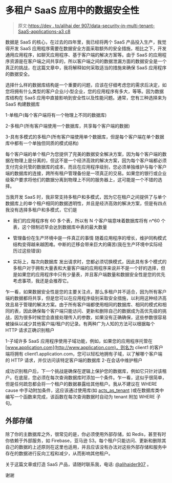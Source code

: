 # 多租户 SaaS 应用中的数据安全性

> 原文:[https://dev . to/alihai der 907/data-security-in-multi-tenant-SaaS-applications-a3 c8](https://dev.to/alihaider907/data-security-in-multi-tenant-saas-applications-a3c8)

数据是 SaaS 的核心，在过去的四年里，我已经将两个 SaaS 产品投入生产，我觉得开发 SaaS 应用程序需要在数据安全方面采取额外的安全措施，相比之下，开发通用应用程序，如聊天应用程序、基于客户端的解决方案等。由于 SaaS 的应用程序资源是在客户端之间共享的，所以客户端之间的数据泄漏方面的数据安全是一个真正的挑战，在这篇文章中，我将解释如何采取适当的措施来确保 SaaS 应用程序的数据安全。

选择什么样的数据库结构是一个重要的问题，应该在仔细考虑您的需求后决定，如您将拥有什么类型的客户企业/小型企业，您的应用程序有多大，等等。因为数据库结构在 SaaS 应用中直接影响到安全性以及性能问题。通常，您有三种选择来为 SaaS 构建数据库

1-单租户(每个客户端将有一个物理上不同的数据库)

2-多租户(所有客户端使用一个数据库，共享每个客户端的数据)

3-具有多模式的多租户(所有客户端使用单个数据库，但是每个客户端在单个数据库中都有一个单独但同质的模式结构)

每个客户端的单个租户为您提供了完美的数据安全解决方案，因为每个客户端的数据在物理上是分离的，但这不是一个经济高效的解决方案，因为每个客户端都必须支付完全托管的数据库的成本，而且在应用程序级别，您必须单独维护与每个客户端的数据库的连接，跨所有租户管理备份是一项真正的交易。如果您的银行或企业级客户要求将他们的数据分离到物理上不同的服务器上，这可能是一个不错的选择。

当我开发 SaaS 时，我非常支持多租户和多模式，因为它在租户之间提供了与单个数据库上的单个租户相同的数据透明性，并且是经济高效的解决方案，但是有四点我没有选择多租户和多模式，它们是

*   我们的应用程序有 60 多个表，所以有 N 个客户端意味着数据库将有 n*60 个表，这个限制迟早会达到数据库中表的最大数量

*   管理备份在生产环境中是一件真正的事情
    随着应用程序的增长，维护同构模式结构变得越来越困难。中断的迁移会带来巨大的痛苦(我在生产环境中实际经历过这些错误)

*   实际上，每次向数据库
    发出请求时，您都必须切换模式，因此具有多个模式的多租户对于拥有大量表和大量客户端的应用程序来说并不是一个好的选择，但是如果您的应用程序中只有少量表，并且客户端数量和数据安全性是您的优先考虑事项，我还是会推荐它。

乍一看，如果数据安全性是您的主要关注点，那么多租户并不适合，因为所有客户端的数据都将共享，但是您可以在应用程序级别采取安全措施，以利用这种经济高效且易于管理的解决方案。由于所有客户端都使用相同的数据库、相同的模式和相同的表，因此确保每个客户端只能访问、更新和删除自己的数据成为高优先级的挑战，因为很多时候您会直接处理传入的参数，如果没有正确确保，这些参数很容易被操纵以减少其他客户端/租户的记录。有两种广为人知的方法可以根据每个 HTTP 请求正确识别租户

1-子域许多 SaaS 应用程序使用子域功能，例如，如果您的应用程序托管在[www.application.com](http://www.application.com)，则名为 client1 的客户端将拥有 client1.application.com，您可以轻松地拥有子域，以了解哪个客户端的 HTTP 请求，并仅访问该特定客户端的数据库
2-在会话中维护租户

成功识别租户后，下一个挑战是确保在逻辑上保护您的数据库，例如它只针对该租户。在底层，您必须在每次查询数据库时添加一个条件。乍一看，这似乎很简单，但是任何疏忽都会将一个租户的数据暴露给其他租户。我从不建议在 WHERE cause 中手动附加条件，这应该通过使用库(如 [acts_as_tenant](https://github.com/ErwinM/acts_as_tenant) )或在数据库类中编写一个函数来完成，该函数在每次查询数据时自动为 tenant 附加 WHERE 子句。

## [](#external-storage)外部存储

除了你的主数据库之外，很常见的是，你必须使用外部存储，如 Redis，甚至有时你依赖于外部服务，如 Firebase，亚马逊 S3。每个租户只能访问、更新和删除其自己的数据的上述原则在这里也适用，并且应该没有办法对这些外部存储和服务中存在的数据进行反向工程和减少，从而影响其他租户。

关于这篇文章或打造 SaaS 产品，请随时联系我，电话: [@alihaider907](http://twitter.com/alihaider907) 。

谢谢